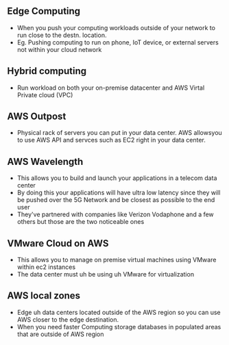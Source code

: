 ## Edge Computing

- When you push your computing workloads outside of your network to run close to the destn. location.
- Eg. Pushing computing to run on phone, IoT device, or external servers not within your cloud network

## Hybrid computing

- Run workload on both your on-premise datacenter and AWS Virtal Private cloud (VPC)

## AWS Outpost

- Physical rack of servers you can put in your data center. AWS allowsyou to use AWS API and servces such as EC2 right in your data center.

## AWS Wavelength

- This allows you to build and launch your applications in a telecom data center 
- By doing this your applications will have ultra low latency since they will be pushed over the 5G Network and be closest as possible to the end user 
- They've partnered with companies like Verizon Vodaphone and a few others but those are the two noticeable ones

## VMware Cloud on AWS 

- This allows you to manage on premise virtual machines using VMware within ec2 instances 
- The data center must uh be using uh VMware for virtualization

## AWS local zones 

- Edge uh data centers located outside of the AWS region so you can use AWS closer to the edge destination. 
- When you need faster Computing storage databases in populated areas that are outside of AWS region